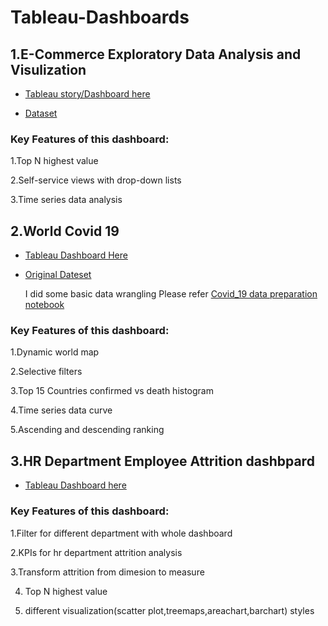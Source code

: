 # Tableau-Dashboards

1.E-Commerce Exploratory Data Analysis and Visulization
---

* [Tableau story/Dashboard here](https://public.tableau.com/profile/hui.huang5946#!/vizhome/E-commerceExploratoryDataAnalysis/Story1)

* [Dataset](https://www.kaggle.com/carrie1/ecommerce-data)

### Key Features of this dashboard:  

1.Top N highest value

2.Self-service views with drop-down lists

3.Time series data analysis


2.World Covid 19
---

* [Tableau Dashboard Here](https://public.tableau.com/profile/hui.huang5946#!/vizhome/world_covid_19/Dashboard1)

* [Original Dateset](https://github.com/CSSEGISandData/COVID-19)

  I did some basic data wrangling Please refer [Covid_19 data preparation notebook](https://github.com/hhuang728/Tableau-Dashboards/blob/master/Covid_19%20data%20preparation.ipynb)
  
### Key Features of this dashboard:
  
1.Dynamic world map
  
2.Selective filters
  
3.Top 15 Countries confirmed vs death histogram
  
4.Time series data curve
  
5.Ascending and descending ranking


3.HR Department Employee Attrition dashbpard
---

* [Tableau Dashboard here](https://public.tableau.com/profile/hui.huang5946#!/vizhome/HRdepartmentemployeeattritiondashboard/Dashboard1)


### Key Features of this dashboard:  

1.Filter for different department with whole dashboard

2.KPIs for hr department attrition analysis 

3.Transform attrition from dimesion to measure

4. Top N highest value

5. different visualization(scatter plot,treemaps,areachart,barchart) styles
